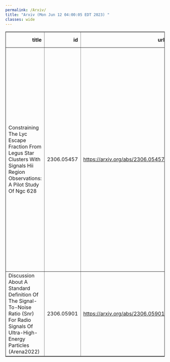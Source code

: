 ```yaml
---
permalink: /Arxiv/
title: "Arxiv (Mon Jun 12 04:00:05 EDT 2023) "
classes: wide
---
```

<table border="1" class="dataframe">
  <thead>
    <tr style="text-align: right;">
      <th>title</th>
      <th>id</th>
      <th>url</th>
      <th>authors</th>
      <th>Local Authors</th>
    </tr>
  </thead>
  <tbody>
    <tr>
      <td>Constraining The Lyc Escape Fraction From Legus Star Clusters With   Signals Hii Region Observations: A Pilot Study Of Ngc 628</td>
      <td>2306.05457</td>
      <td><a href="https://arxiv.org/abs/2306.05457" target="_blank">https://arxiv.org/abs/2306.05457</a></td>
      <td>J. W. Teh, K. Grasha, M. R. Krumholz, A. Battisti, D. Calzetti, L. Rousseau-Nepton, C. Rhea, A. Adamo, R. C. Kennicutt, E. K. Grebel, D. O. Cook, F. Combes, M. Messa, S. Linden, R. S. Klessen, J. M. Vilchez, M. Fumagalli, A. F. Mcleod, L. J. Smith, L. Chemin, J. Wang, E. Sabbi, E. Sacchi, A. Petric, L. Della Bruna, A. Boselli</td>
      <td>Ji Wang</td>
    </tr>
    <tr>
      <td>Discussion About A Standard Definition Of The Signal-To-Noise Ratio   (Snr) For Radio Signals Of Ultra-High-Energy Particles (Arena2022)</td>
      <td>2306.05901</td>
      <td><a href="https://arxiv.org/abs/2306.05901" target="_blank">https://arxiv.org/abs/2306.05901</a></td>
      <td>Frank G. Schröder, Amy L. Connolly, Tim Huege, Abdul Rehman</td>
      <td>Amy Connolly</td>
    </tr>
  </tbody>
</table>
